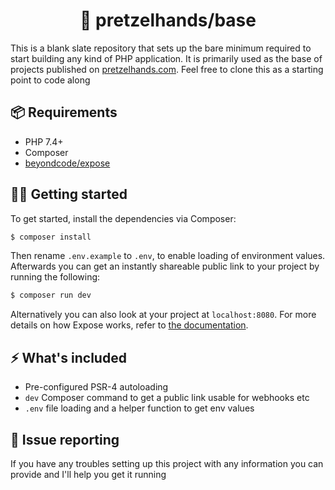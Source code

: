 <h1 align="center">
    🥨 pretzelhands/base
</h1>

This is a blank slate repository that sets up the bare minimum required to start
building any kind of PHP application. It is primarily used as the base of projects
published on [pretzelhands.com](https://pretzelhands.com). Feel free to clone this
as a starting point to code along

## 📦 Requirements

* PHP 7.4+
* Composer
* [beyondcode/expose](https://github.com/beyondcode/expose)

## 👩‍💻 Getting started

To get started, install the dependencies via Composer:

```bash
$ composer install
```

Then rename `.env.example` to `.env`, to enable loading of environment values.
Afterwards you can get an instantly shareable public link to your project by
running the following:

```bash
$ composer run dev
```

Alternatively you can also look at your project at `localhost:8080`. For
more details on how Expose works, refer to [the documentation](https://beyondco.de/docs/expose/introduction).

## ⚡️ What's included

* Pre-configured PSR-4 autoloading
* `dev` Composer command to get a public link usable for webhooks etc
* `.env` file loading and a helper function to get env values

## 🐛 Issue reporting

If you have any troubles setting up this project with any information
you can provide and I'll help you get it running

